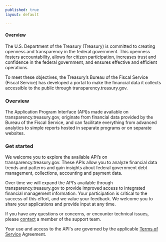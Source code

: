 ```yaml
---
published: true
layout: default

---
```

#### Overview

The U.S. Department of the Treasury (Treasury) is committed to creating openness and transparency in the federal government. This openness fosters accountability, allows for citizen participation, increases trust and confidence in the federal government, and ensures effective and efficient operations.

To meet these objectives, the Treasury’s Bureau of the Fiscal Service (Fiscal Service) has developed a portal to make the financial data it collects accessible to the public through transparency.treasury.gov.



###  Overview

The Application Program Interface (API)s made available on transparency.treasury.gov, originate from financial data provided by the Bureau of the Fiscal Service, and can facilitate everything from advanced analytics to simple reports hosted in separate programs or on separate websites.


###  Get started

We welcome you to explore the available API’s on transparency.treasury.gov. These APIs allow you to analyze financial data trends and patterns and gain insights about federal government debt management, collections, accounting and payment data.

Over time we will expand the API’s available through transparency.treasury.gov to provide improved access to integrated financial management information. Your participation is critical to the success of this effort, and we value your feedback.  We welcome you to share your applications and provide input at any time.

If you have any questions or concerns, or encounter technical issues, please [contact](https://transparency.treasury.gov/fir/contact) a member of the support team.  

Your use and access to the API's are governed by the applicable [Terms of Service](https://transparency.treasury.gov/fir/article/terms-of-service) Agreement.


<body id="overview"></body>
